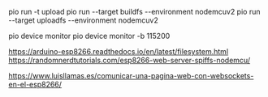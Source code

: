 pio run -t upload
pio run --target buildfs --environment nodemcuv2 
pio run --target uploadfs --environment nodemcuv2

pio device monitor
pio device monitor -b 115200

https://arduino-esp8266.readthedocs.io/en/latest/filesystem.html
https://randomnerdtutorials.com/esp8266-web-server-spiffs-nodemcu/

https://www.luisllamas.es/comunicar-una-pagina-web-con-websockets-en-el-esp8266/